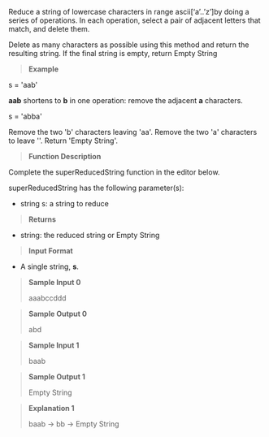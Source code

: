 Reduce a string of lowercase characters in range ascii[‘a’..’z’]by doing a series of operations. In each operation, select a pair of adjacent letters that match, and delete them.

Delete as many characters as possible using this method and return the resulting string. If the final string is empty, return Empty String

>**Example**

s = 'aab'

**aab** shortens to **b** in one operation: remove the adjacent **a** characters.

s = 'abba'

Remove the two 'b' characters leaving 'aa'. Remove the two 'a' characters to leave ''. Return 'Empty String'.

>**Function Description**

Complete the superReducedString function in the editor below.

superReducedString has the following parameter(s):

- string s: a string to reduce

>**Returns**

- string: the reduced string or Empty String


>**Input Format**
- A single string, **s**.

> **Sample Input 0**
>
>aaabccddd


> **Sample Output 0**
>
> abd

> **Sample Input 1**
>
>baab


> **Sample Output 1**
>
> Empty String

> **Explanation 1**
> 
> baab → bb → Empty String




